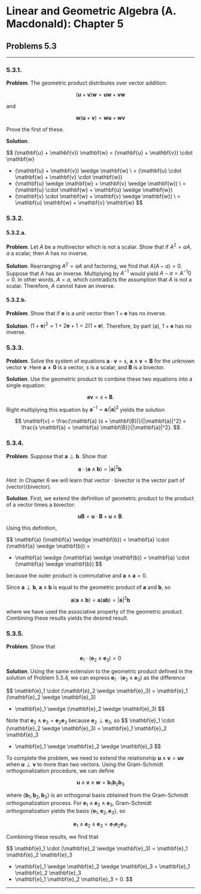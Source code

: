 Linear and Geometric Algebra (A. Macdonald): Chapter 5
======================================================

## Problems 5.3

-------------------------------------------------------------------------------

### 5.3.1.

__Problem__. The geometric product distributes over vector addition:

$$
(\mathbf{u} + \mathbf{v}) \mathbf{w} =
\mathbf{u} \mathbf{w} + \mathbf{v} \mathbf{w}
$$

and

$$
\mathbf{w} (\mathbf{u} + \mathbf{v}) =
\mathbf{w} \mathbf{u} + \mathbf{w} \mathbf{v}
$$

Prove the first of these.

__Solution__.

$$
  (\mathbf{u} + \mathbf{v}) \mathbf{w}
=   (\mathbf{u} + \mathbf{v}) \cdot \mathbf{w}
  + (\mathbf{u} + \mathbf{v}) \wedge \mathbf{w} \\
=   (\mathbf{u} \cdot \mathbf{w} + \mathbf{v} \cdot \mathbf{w})
  + (\mathbf{u} \wedge \mathbf{w} + \mathbf{v} \wedge \mathbf{w}) \\
=   (\mathbf{u} \cdot \mathbf{w} + \mathbf{u} \wedge \mathbf{w})
  + (\mathbf{v} \cdot \mathbf{w} + \mathbf{v} \wedge \mathbf{w}) \\
=   \mathbf{u} \mathbf{w} + \mathbf{v} \mathbf{w}
$$

### 5.3.2.

#### 5.3.2.a.

__Problem__. Let $A$ be a multivector which is not a scalar. Show that if
$A^2 = a A$, $a$ a scalar, then $A$ has no inverse.

__Solution__. Rearranging $A^2 = a A$ and factoring, we find that
$A (A - a) = 0$. Suppose that $A$ has an inverse. Multiplying by $A^{-1}$
would yield $A - a = A^{-1} 0 = 0$. In other words, $A = a$, which contradicts
the assumption that $A$ is not a scalar. Therefore, $A$ cannot have an inverse.

#### 5.3.2.b.

__Problem__. Show that if $\mathbf{e}$ is a unit vector then $1 + \mathbf{e}$
has no inverse.

__Solution__. $(1 + \mathbf{e})^2 = 1 + 2 \mathbf{e} + 1 = 2 (1 + \mathbf{e})$.
Therefore, by part (a), $1 + \mathbf{e}$ has no inverse.

### 5.3.3.

__Problem__. Solve the system of equations $\mathbf{a} \cdot \mathbf{v} = s$,
$\mathbf{a} \wedge \mathbf{v} = \mathbf{B}$ for the unknown vector
$\mathbf{v}$. Here $\mathbf{a} \ne \mathbf{0}$ is a vector, $s$ is a scalar,
and $\mathbf{B}$ is a bivector.

__Solution__. Use the geometric product to combine these two equations into a
single equation:

$$
\mathbf{a} \mathbf{v} = s + \mathbf{B}.
$$

Right multiplying this equation by
$\mathbf{a}^{-1} = \mathbf{a} / |\mathbf{a}|^2$ yields the solution

$$
\mathbf{v}
= \frac{\mathbf{a} (s + \mathbf{B})}{|\mathbf{a}|^2}
= \frac{s \mathbf{a} + \mathbf{a} \mathbf{B}}{|\mathbf{a}|^2}.
$$


### 5.3.4.

__Problem__. Suppose that $\mathbf{a} \perp \mathbf{b}$. Show that

$$
\mathbf{a} \cdot (\mathbf{a} \wedge \mathbf{b}) = |\mathbf{a}|^2 \mathbf{b}.
$$

_Hint_: In Chapter 6 we will learn that vector $\cdot$ bivector is the vector
part of (vector)(bivector).

__Solution__. First, we extend the definition of geometric product to the
product of a vector times a bivector:

$$
\mathbf{u} \mathbf{B}
= \mathbf{u} \cdot \mathbf{B} + \mathbf{u} \wedge \mathbf{B}.
$$

Using this definition,

$$
\mathbf{a} (\mathbf{a} \wedge \mathbf{b})
=   \mathbf{a} \cdot (\mathbf{a} \wedge \mathbf{b}) +
  + \mathbf{a} \wedge (\mathbf{a} \wedge \mathbf{b})
= \mathbf{a} \cdot (\mathbf{a} \wedge \mathbf{b})
$$

because the outer product is commutative and $\mathbf{a} \wedge \mathbf{a} = 0$.

Since $\mathbf{a} \perp \mathbf{b}$, $\mathbf{a} \wedge \mathbf{b}$ is equal
to the geometric product of $\mathbf{a}$ and $\mathbf{b}$, so

$$
\mathbf{a} (\mathbf{a} \wedge \mathbf{b})
= \mathbf{a} (\mathbf{a} \mathbf{b})
= |\mathbf{a}|^2 \mathbf{b}
$$

where we have used the associative property of the geometric product.
Combining these results yields the desired result.

### 5.3.5.

__Problem__. Show that

$$
\mathbf{e}_1 \cdot (\mathbf{e}_2 \wedge \mathbf{e}_3) = 0
$$

__Solution__. Using the same extension to the geometric product defined in the
solution of Problem 5.3.4, we can express
$\mathbf{e}_1 \cdot (\mathbf{e}_2 \wedge \mathbf{e}_3)$ as the difference

$$
\mathbf{e}_1 \cdot (\mathbf{e}_2 \wedge \mathbf{e}_3)
=   \mathbf{e}_1 (\mathbf{e}_2 \wedge \mathbf{e}_3)
  - \mathbf{e}_1 \wedge (\mathbf{e}_2 \wedge \mathbf{e}_3)
$$

Note that $\mathbf{e}_2 \wedge \mathbf{e}_3 = \mathbf{e}_2 \mathbf{e}_3$
because $\mathbf{e}_2 \perp \mathbf{e}_3$, so
$$
\mathbf{e}_1 \cdot (\mathbf{e}_2 \wedge \mathbf{e}_3)
=   \mathbf{e}_1 \mathbf{e}_2 \mathbf{e}_3
  - \mathbf{e}_1 \wedge \mathbf{e}_2 \wedge \mathbf{e}_3
$$

To complete the problem, we need to extend the relationship
$\mathbf{u} \wedge \mathbf{v} = \mathbf{u} \mathbf{v}$ when
$\mathbf{u} \perp \mathbf{v}$ to more than two vectors. Using the Gram-Schmidt
orthogonalization procedure, we can define

$$
\mathbf{u} \wedge \mathbf{v} \wedge \mathbf{w} =
\mathbf{b}_1 \mathbf{b}_2 \mathbf{b}_3
$$

where $\{ \mathbf{b}_1, \mathbf{b}_2, \mathbf{b}_3 \}$ is an orthogonal basis
obtained from the Gram-Schmidt orthogonalization process. For
$\mathbf{e}_1 \wedge \mathbf{e}_2 \wedge \mathbf{e}_3$, Gram-Schmidt
orthogonalization yields the basis
$\{ \mathbf{e}_1, \mathbf{e}_2, \mathbf{e}_3 \}$, so

$$
\mathbf{e}_1 \wedge \mathbf{e}_2 \wedge \mathbf{e}_3
= \mathbf{e}_1 \mathbf{e}_2 \mathbf{e}_3.
$$

Combining these results, we find that

$$
\mathbf{e}_1 \cdot (\mathbf{e}_2 \wedge \mathbf{e}_3)
=   \mathbf{e}_1 \mathbf{e}_2 \mathbf{e}_3
  - \mathbf{e}_1 \wedge \mathbf{e}_2 \wedge \mathbf{e}_3
=   \mathbf{e}_1 \mathbf{e}_2 \mathbf{e}_3
  - \mathbf{e}_1 \mathbf{e}_2 \mathbf{e}_3
= 0.
$$

-------------------------------------------------------------------------------
